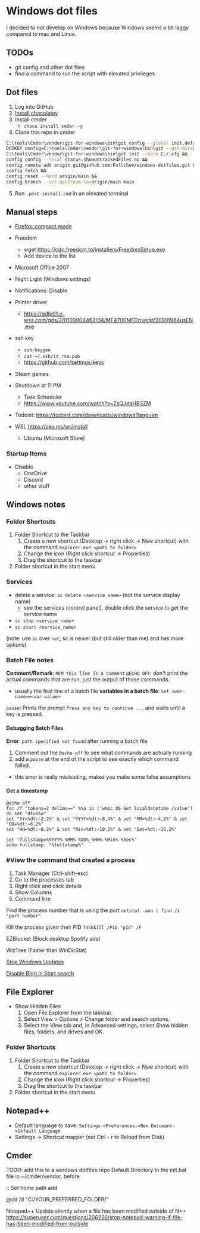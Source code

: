 # Windows dot files

I decided to not develop on Windows because Windows seems a bit laggy compared to mac and Linux.

## TODOs

- git config and other dot files
- find a command to run the script with elevated privileges

## Dot files

1. Log into GitHub
2. [Install chocolatey](https://chocolatey.org/install)
3. Install cmder
   * `choco install cmder -y`
4. Clone this repo in cmder

```sh
C:\tools\Cmder\vendor\git-for-windows\bin\git config --global init.defaultBranch main
DOSKEY config=C:\tools\Cmder\vendor\git-for-windows\bin\git --git-dir=C:/.cfg/ --work-tree=C:/ $* &&
C:\tools\Cmder\vendor\git-for-windows\bin\git init --bare C:/.cfg &&
config config --local status.showUntrackedFiles no &&
config remote add origin git@github.com:Fullchee/windows-dotfiles.git &&
config fetch &&
config reset --hard origin/main &&
config branch --set-upstream-to=origin/main main
```

5. Run `.post-install.cmd` in an elevated terminal

## Manual steps

- [Firefox: compact mode](https://support.mozilla.org/en-US/kb/compact-mode-workaround-firefox)
- Freedom
  - wget https://cdn.freedom.to/installers/FreedomSetup.exe
  - Add device to the list
- Microsoft Office 2007
- Night Light (Windows settings)
- Notifications: Disable
- Printer driver
  - https://gdlp01.c-wss.com/gds/2/0100004462/04/MF4700MFDriversV2090W64usEN.exe

- ssh key

  - `ssh-keygen`
  - `cat ~/.ssh/id_rsa.pub`
  - https://github.com/settings/keys

- Steam games
- Shutdown at 11 PM

  - Task Scheduler
  - https://www.youtube.com/watch?v=ZsQJdaHB3ZM

- Todoist: https://todoist.com/downloads/windows?lang=en
- WSL https://aka.ms/wslinstall
  - Ubuntu (Microsoft Store)

### Startup Items

- Disable
  - OneDrive
  - Discord
  - other stuff

## Windows notes

### Folder Shortcuts

1. Folder Shortcut to the Taskbar
   1. Create a new shortcut (Desktop -> right click -> New shortcut) with the command `explorer.exe <path to folder>`
   2. Change the icon (Right click shortcut -> Properties)
   3. Drag the shortcut to the taskbar
2. Folder shortcut in the start menu

### Services

- delete a service: `sc delete <service_name>` (not the service display name)
  - see the services (control panel), double click the service to get the service name
- `sc stop <service_name>`
- `sc start <service_name>`

(note: use `sc` over `net`, sc is newer (but still older than me) and has more options)

### Batch File notes

**Comment/Remark**: `REM this line is a comment`
`@ECHO OFF`: don't print the actual commands that are run, just the output of those commands

- usually the first line of a batch file
  **variables in a batch file**: `Set <var-name>=<var-value>`

`pause`: Prints the prompt `Press any key to continue ...` and waits until a key is pressed.

#### Debugging Batch Files

**Error**: `path specified not found` after running a batch file

1. Comment out the `@echo off` to see what commands are actually running
2. add a `pause` at the end of the script to see exactly which command failed.

- this error is really misleading, makes you make some false assumptions

#### Get a timestamp

```batch
@echo off
for /f "tokens=2 delims==" %%a in ('wmic OS Get localdatetime /value') do set "dt=%%a"
set "YY=%dt:~2,2%" & set "YYYY=%dt:~0,4%" & set "MM=%dt:~4,2%" & set "DD=%dt:~6,2%"
set "HH=%dt:~8,2%" & set "Min=%dt:~10,2%" & set "Sec=%dt:~12,2%"

set "fullstamp=%YYYY%-%MM%-%DD%_%HH%-%Min%-%Sec%"
echo fullstamp: "%fullstamp%"
```

### #View the command that created a process

1. Task Manager (Ctrl-shift-esc)
2. Go to the processes tab
3. Right click and click details
4. Show Columns
5. Command line

Find the process number that is using the port
`netstat -aon | find /i "port number"`

Kill the process given their PID
`Taskkill /PID "pid" /F`

EZBlocket (Block desktop Spotify ads)

WizTree (Faster than WinDirStat)

[Stop Windows Updates](https://www.majorgeeks.com/files/details/stopupdates10.html)

[Disable Bing in Start search](https://www.howtogeek.com/224159/how-to-disable-bing-in-the-windows-10-start-menu/)

## File Explorer

- Show Hidden Files
  1.  Open File Explorer from the taskbar.
  2.  Select View > Options > Change folder and search options.
  3.  Select the View tab and, in Advanced settings, select Show hidden files, folders, and drives and OK.

### Folder Shortcuts

1. Folder Shortcut to the Taskbar
   1. Create a new shortcut (Desktop -> right click -> New shortcut) with the command `explorer.exe <path to folder>`
   2. Change the icon (Right click shortcut -> Properties)
   3. Drag the shortcut to the taskbar
2. Folder shortcut in the start menu

## Notepad++

- Default language to save: `Settings->Preferences->New Document->Default Language`
- Settings -> Shortcut mapper (set Ctrl - r to Reload from Disk)

## Cmder

TODO: add this to a windows dotfiles repo
Default Directory
In the init.bat file in ~/cmder/vendor, before

:: Set home path
add

@cd /d "C:/YOUR_PREFERRED_FOLDER/"

Notepad++
Update silently when a file has been modified outside of N++
https://superuser.com/questions/206226/stop-notepad-warning-if-file-has-been-modified-from-outside
